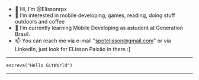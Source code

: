 - 👋 Hi, I’m @Elissonrpx
- 👀 I’m interested in  mobile developing, games, reading, doing stuff outdoors and coffee
- 🌱 I’m currently learning Mobile Developing as astudent at Generation Brasil.
- 📫 You can reach me via e-mail "spotelisson@gmail.com" or via LinkedIn, just look for ELisson Paixão in there :]
---
    escreva("Hello GitWorld")
---
<!---
Elissonrpx/Elissonrpx is a ✨ special ✨ repository because its `README.md` (this file) appears on your GitHub profile.
You can click the Preview link to take a look at your changes.
--->
